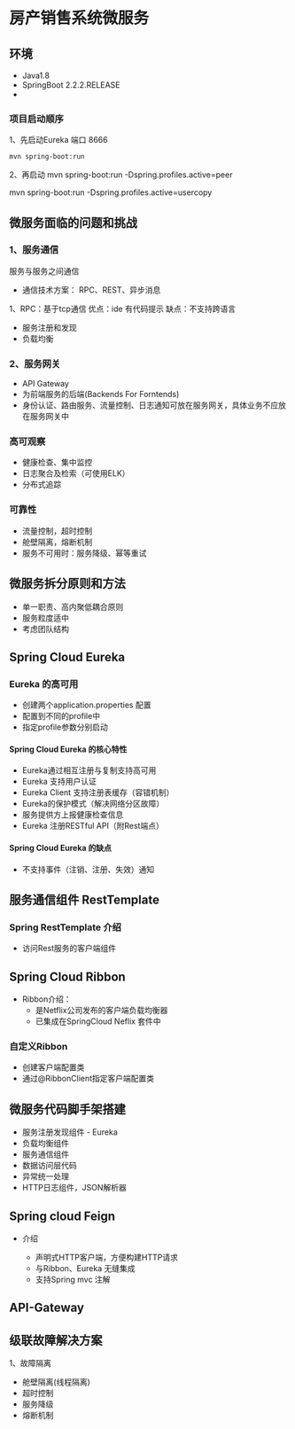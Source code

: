 # 房产销售系统微服务

## 环境
- Java1.8
- SpringBoot 2.2.2.RELEASE
- 

### 项目启动顺序
1、先启动Eureka 端口 8666
```bash
mvn spring-boot:run
```


2、再启动
mvn spring-boot:run -Dspring.profiles.active=peer

mvn spring-boot:run -Dspring.profiles.active=usercopy 



## 微服务面临的问题和挑战
### 1、服务通信
服务与服务之间通信
- 通信技术方案： RPC、REST、异步消息

1、RPC：基于tcp通信 
优点：ide 有代码提示 缺点：不支持跨语言

- 服务注册和发现
- 负载均衡

### 2、服务网关
- API Gateway
- 为前端服务的后端(Backends For Forntends)
- 身份认证、路由服务、流量控制、日志通知可放在服务网关，具体业务不应放在服务网关中

### 高可观察
- 健康检查、集中监控
- 日志聚合及检索（可使用ELK）
- 分布式追踪

### 可靠性
- 流量控制，超时控制
- 舱壁隔离，熔断机制
- 服务不可用时：服务降级、幂等重试

## 微服务拆分原则和方法
- 单一职责、高内聚低耦合原则
- 服务粒度适中
- 考虑团队结构

## Spring Cloud Eureka
### Eureka 的高可用
- 创建两个application.properties 配置
- 配置到不同的profile中
- 指定profile参数分别启动

#### Spring Cloud Eureka 的核心特性
- Eureka通过相互注册与复制支持高可用
- Eureka 支持用户认证
- Eureka Client 支持注册表缓存（容错机制）
- Eureka的保护模式（解决网络分区故障）
- 服务提供方上报健康检查信息
- Eureka 注册RESTful API（附Rest端点）

#### Spring Cloud Eureka 的缺点
- 不支持事件（注销、注册、失效）通知

## 服务通信组件 RestTemplate
### Spring RestTemplate 介绍
- 访问Rest服务的客户端组件 


## Spring Cloud Ribbon
- Ribbon介绍：
    - 是Netflix公司发布的客户端负载均衡器
    - 已集成在SpringCloud Neflix 套件中
### 自定义Ribbon
- 创建客户端配置类
- 通过@RibbonClient指定客户端配置类

## 微服务代码脚手架搭建
- 服务注册发现组件 - Eureka
- 负载均衡组件
- 服务通信组件
- 数据访问层代码
- 异常统一处理
- HTTP日志组件，JSON解析器


## Spring cloud Feign
- 介绍

    - 声明式HTTP客户端，方便构建HTTP请求
    - 与Ribbon、Eureka 无缝集成
    - 支持Spring mvc 注解
   
 ## API-Gateway
 
 
 ## 级联故障解决方案
 1、故障隔离
 - 舱壁隔离(线程隔离)
 - 超时控制
 - 服务降级
 - 熔断机制